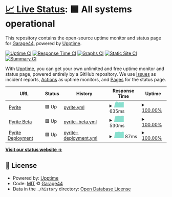 # [📈 Live Status](https://uptime.pyrite.video): <!--live status--> **🟩 All systems operational**

This repository contains the open-source uptime monitor and status page for [Garage44](https://uptime.pyrite.video), powered by [Upptime](https://github.com/upptime/upptime).

[![Uptime CI](https://github.com/garage44/pyrite-uptime/workflows/Uptime%20CI/badge.svg)](https://github.com/upptime/upptime/actions?query=workflow%3A%22Uptime+CI%22)
[![Response Time CI](https://github.com/garage44/pyrite-uptime/workflows/Response%20Time%20CI/badge.svg)](https://github.com/upptime/upptime/actions?query=workflow%3A%22Response+Time+CI%22)
[![Graphs CI](https://github.com/garage44/pyrite-uptime/workflows/Graphs%20CI/badge.svg)](https://github.com/upptime/upptime/actions?query=workflow%3A%22Graphs+CI%22)
[![Static Site CI](https://github.com/garage44/pyrite-uptime/workflows/Static%20Site%20CI/badge.svg)](https://github.com/upptime/upptime/actions?query=workflow%3A%22Static+Site+CI%22)
[![Summary CI](https://github.com/garage44/pyrite-uptime/workflows/Summary%20CI/badge.svg)](https://github.com/upptime/upptime/actions?query=workflow%3A%22Summary+CI%22)

With [Upptime](https://upptime.js.org), you can get your own unlimited and free uptime monitor and status page, powered entirely by a GitHub repository. We use [Issues](https://github.com/garage44/pyrite-uptime/issues) as incident reports, [Actions](https://github.com/garage44/pyrite-uptime/actions) as uptime monitors, and [Pages](https://uptime.pyrite.video) for the status page.

<!--start: status pages-->
<!-- This summary is generated by Upptime (https://github.com/upptime/upptime) -->
<!-- Do not edit this manually, your changes will be overwritten -->
<!-- prettier-ignore -->
| URL | Status | History | Response Time | Uptime |
| --- | ------ | ------- | ------------- | ------ |
| <img alt="" src="https://favicons.githubusercontent.com/pyrite.video" height="13"> [Pyrite](https://pyrite.video) | 🟩 Up | [pyrite.yml](https://github.com/garage44/pyrite-uptime/commits/HEAD/history/pyrite.yml) | <details><summary><img alt="Response time graph" src="./graphs/pyrite/response-time-week.png" height="20"> 635ms</summary><br><a href="https://uptime.pyrite.video/history/pyrite"><img alt="Response time 588" src="https://img.shields.io/endpoint?url=https%3A%2F%2Fraw.githubusercontent.com%2Fgarage44%2Fpyrite-uptime%2FHEAD%2Fapi%2Fpyrite%2Fresponse-time.json"></a><br><a href="https://uptime.pyrite.video/history/pyrite"><img alt="24-hour response time 1494" src="https://img.shields.io/endpoint?url=https%3A%2F%2Fraw.githubusercontent.com%2Fgarage44%2Fpyrite-uptime%2FHEAD%2Fapi%2Fpyrite%2Fresponse-time-day.json"></a><br><a href="https://uptime.pyrite.video/history/pyrite"><img alt="7-day response time 635" src="https://img.shields.io/endpoint?url=https%3A%2F%2Fraw.githubusercontent.com%2Fgarage44%2Fpyrite-uptime%2FHEAD%2Fapi%2Fpyrite%2Fresponse-time-week.json"></a><br><a href="https://uptime.pyrite.video/history/pyrite"><img alt="30-day response time 588" src="https://img.shields.io/endpoint?url=https%3A%2F%2Fraw.githubusercontent.com%2Fgarage44%2Fpyrite-uptime%2FHEAD%2Fapi%2Fpyrite%2Fresponse-time-month.json"></a><br><a href="https://uptime.pyrite.video/history/pyrite"><img alt="1-year response time 588" src="https://img.shields.io/endpoint?url=https%3A%2F%2Fraw.githubusercontent.com%2Fgarage44%2Fpyrite-uptime%2FHEAD%2Fapi%2Fpyrite%2Fresponse-time-year.json"></a></details> | <details><summary><a href="https://uptime.pyrite.video/history/pyrite">100.00%</a></summary><a href="https://uptime.pyrite.video/history/pyrite"><img alt="All-time uptime 100.00%" src="https://img.shields.io/endpoint?url=https%3A%2F%2Fraw.githubusercontent.com%2Fgarage44%2Fpyrite-uptime%2FHEAD%2Fapi%2Fpyrite%2Fuptime.json"></a><br><a href="https://uptime.pyrite.video/history/pyrite"><img alt="24-hour uptime 100.00%" src="https://img.shields.io/endpoint?url=https%3A%2F%2Fraw.githubusercontent.com%2Fgarage44%2Fpyrite-uptime%2FHEAD%2Fapi%2Fpyrite%2Fuptime-day.json"></a><br><a href="https://uptime.pyrite.video/history/pyrite"><img alt="7-day uptime 100.00%" src="https://img.shields.io/endpoint?url=https%3A%2F%2Fraw.githubusercontent.com%2Fgarage44%2Fpyrite-uptime%2FHEAD%2Fapi%2Fpyrite%2Fuptime-week.json"></a><br><a href="https://uptime.pyrite.video/history/pyrite"><img alt="30-day uptime 100.00%" src="https://img.shields.io/endpoint?url=https%3A%2F%2Fraw.githubusercontent.com%2Fgarage44%2Fpyrite-uptime%2FHEAD%2Fapi%2Fpyrite%2Fuptime-month.json"></a><br><a href="https://uptime.pyrite.video/history/pyrite"><img alt="1-year uptime 100.00%" src="https://img.shields.io/endpoint?url=https%3A%2F%2Fraw.githubusercontent.com%2Fgarage44%2Fpyrite-uptime%2FHEAD%2Fapi%2Fpyrite%2Fuptime-year.json"></a></details>
| <img alt="" src="https://favicons.githubusercontent.com/beta.pyrite.video" height="13"> [Pyrite Beta](https://beta.pyrite.video) | 🟩 Up | [pyrite-beta.yml](https://github.com/garage44/pyrite-uptime/commits/HEAD/history/pyrite-beta.yml) | <details><summary><img alt="Response time graph" src="./graphs/pyrite-beta/response-time-week.png" height="20"> 530ms</summary><br><a href="https://uptime.pyrite.video/history/pyrite-beta"><img alt="Response time 546" src="https://img.shields.io/endpoint?url=https%3A%2F%2Fraw.githubusercontent.com%2Fgarage44%2Fpyrite-uptime%2FHEAD%2Fapi%2Fpyrite-beta%2Fresponse-time.json"></a><br><a href="https://uptime.pyrite.video/history/pyrite-beta"><img alt="24-hour response time 454" src="https://img.shields.io/endpoint?url=https%3A%2F%2Fraw.githubusercontent.com%2Fgarage44%2Fpyrite-uptime%2FHEAD%2Fapi%2Fpyrite-beta%2Fresponse-time-day.json"></a><br><a href="https://uptime.pyrite.video/history/pyrite-beta"><img alt="7-day response time 530" src="https://img.shields.io/endpoint?url=https%3A%2F%2Fraw.githubusercontent.com%2Fgarage44%2Fpyrite-uptime%2FHEAD%2Fapi%2Fpyrite-beta%2Fresponse-time-week.json"></a><br><a href="https://uptime.pyrite.video/history/pyrite-beta"><img alt="30-day response time 546" src="https://img.shields.io/endpoint?url=https%3A%2F%2Fraw.githubusercontent.com%2Fgarage44%2Fpyrite-uptime%2FHEAD%2Fapi%2Fpyrite-beta%2Fresponse-time-month.json"></a><br><a href="https://uptime.pyrite.video/history/pyrite-beta"><img alt="1-year response time 546" src="https://img.shields.io/endpoint?url=https%3A%2F%2Fraw.githubusercontent.com%2Fgarage44%2Fpyrite-uptime%2FHEAD%2Fapi%2Fpyrite-beta%2Fresponse-time-year.json"></a></details> | <details><summary><a href="https://uptime.pyrite.video/history/pyrite-beta">100.00%</a></summary><a href="https://uptime.pyrite.video/history/pyrite-beta"><img alt="All-time uptime 100.00%" src="https://img.shields.io/endpoint?url=https%3A%2F%2Fraw.githubusercontent.com%2Fgarage44%2Fpyrite-uptime%2FHEAD%2Fapi%2Fpyrite-beta%2Fuptime.json"></a><br><a href="https://uptime.pyrite.video/history/pyrite-beta"><img alt="24-hour uptime 100.00%" src="https://img.shields.io/endpoint?url=https%3A%2F%2Fraw.githubusercontent.com%2Fgarage44%2Fpyrite-uptime%2FHEAD%2Fapi%2Fpyrite-beta%2Fuptime-day.json"></a><br><a href="https://uptime.pyrite.video/history/pyrite-beta"><img alt="7-day uptime 100.00%" src="https://img.shields.io/endpoint?url=https%3A%2F%2Fraw.githubusercontent.com%2Fgarage44%2Fpyrite-uptime%2FHEAD%2Fapi%2Fpyrite-beta%2Fuptime-week.json"></a><br><a href="https://uptime.pyrite.video/history/pyrite-beta"><img alt="30-day uptime 100.00%" src="https://img.shields.io/endpoint?url=https%3A%2F%2Fraw.githubusercontent.com%2Fgarage44%2Fpyrite-uptime%2FHEAD%2Fapi%2Fpyrite-beta%2Fuptime-month.json"></a><br><a href="https://uptime.pyrite.video/history/pyrite-beta"><img alt="1-year uptime 100.00%" src="https://img.shields.io/endpoint?url=https%3A%2F%2Fraw.githubusercontent.com%2Fgarage44%2Fpyrite-uptime%2FHEAD%2Fapi%2Fpyrite-beta%2Fuptime-year.json"></a></details>
| <img alt="" src="https://favicons.githubusercontent.com/pyrite.video" height="13"> [Pyrite Deployment](https://pyrite.video/deployment/upload) | 🟩 Up | [pyrite-deployment.yml](https://github.com/garage44/pyrite-uptime/commits/HEAD/history/pyrite-deployment.yml) | <details><summary><img alt="Response time graph" src="./graphs/pyrite-deployment/response-time-week.png" height="20"> 87ms</summary><br><a href="https://uptime.pyrite.video/history/pyrite-deployment"><img alt="Response time 90" src="https://img.shields.io/endpoint?url=https%3A%2F%2Fraw.githubusercontent.com%2Fgarage44%2Fpyrite-uptime%2FHEAD%2Fapi%2Fpyrite-deployment%2Fresponse-time.json"></a><br><a href="https://uptime.pyrite.video/history/pyrite-deployment"><img alt="24-hour response time 88" src="https://img.shields.io/endpoint?url=https%3A%2F%2Fraw.githubusercontent.com%2Fgarage44%2Fpyrite-uptime%2FHEAD%2Fapi%2Fpyrite-deployment%2Fresponse-time-day.json"></a><br><a href="https://uptime.pyrite.video/history/pyrite-deployment"><img alt="7-day response time 87" src="https://img.shields.io/endpoint?url=https%3A%2F%2Fraw.githubusercontent.com%2Fgarage44%2Fpyrite-uptime%2FHEAD%2Fapi%2Fpyrite-deployment%2Fresponse-time-week.json"></a><br><a href="https://uptime.pyrite.video/history/pyrite-deployment"><img alt="30-day response time 90" src="https://img.shields.io/endpoint?url=https%3A%2F%2Fraw.githubusercontent.com%2Fgarage44%2Fpyrite-uptime%2FHEAD%2Fapi%2Fpyrite-deployment%2Fresponse-time-month.json"></a><br><a href="https://uptime.pyrite.video/history/pyrite-deployment"><img alt="1-year response time 90" src="https://img.shields.io/endpoint?url=https%3A%2F%2Fraw.githubusercontent.com%2Fgarage44%2Fpyrite-uptime%2FHEAD%2Fapi%2Fpyrite-deployment%2Fresponse-time-year.json"></a></details> | <details><summary><a href="https://uptime.pyrite.video/history/pyrite-deployment">100.00%</a></summary><a href="https://uptime.pyrite.video/history/pyrite-deployment"><img alt="All-time uptime 100.00%" src="https://img.shields.io/endpoint?url=https%3A%2F%2Fraw.githubusercontent.com%2Fgarage44%2Fpyrite-uptime%2FHEAD%2Fapi%2Fpyrite-deployment%2Fuptime.json"></a><br><a href="https://uptime.pyrite.video/history/pyrite-deployment"><img alt="24-hour uptime 100.00%" src="https://img.shields.io/endpoint?url=https%3A%2F%2Fraw.githubusercontent.com%2Fgarage44%2Fpyrite-uptime%2FHEAD%2Fapi%2Fpyrite-deployment%2Fuptime-day.json"></a><br><a href="https://uptime.pyrite.video/history/pyrite-deployment"><img alt="7-day uptime 100.00%" src="https://img.shields.io/endpoint?url=https%3A%2F%2Fraw.githubusercontent.com%2Fgarage44%2Fpyrite-uptime%2FHEAD%2Fapi%2Fpyrite-deployment%2Fuptime-week.json"></a><br><a href="https://uptime.pyrite.video/history/pyrite-deployment"><img alt="30-day uptime 100.00%" src="https://img.shields.io/endpoint?url=https%3A%2F%2Fraw.githubusercontent.com%2Fgarage44%2Fpyrite-uptime%2FHEAD%2Fapi%2Fpyrite-deployment%2Fuptime-month.json"></a><br><a href="https://uptime.pyrite.video/history/pyrite-deployment"><img alt="1-year uptime 100.00%" src="https://img.shields.io/endpoint?url=https%3A%2F%2Fraw.githubusercontent.com%2Fgarage44%2Fpyrite-uptime%2FHEAD%2Fapi%2Fpyrite-deployment%2Fuptime-year.json"></a></details>

<!--end: status pages-->

[**Visit our status website →**](https://uptime.pyrite.video)

## 📄 License

- Powered by: [Upptime](https://github.com/upptime/upptime)
- Code: [MIT](./LICENSE) © [Garage44](https://uptime.pyrite.video)
- Data in the `./history` directory: [Open Database License](https://opendatacommons.org/licenses/odbl/1-0/)
